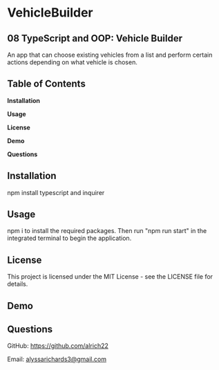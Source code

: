 # VehicleBuilder
## 08 TypeScript and OOP: Vehicle Builder
An app that can choose existing vehicles from a list and perform certain actions depending on what vehicle is chosen.

## Table of Contents

**Installation**

**Usage**

**License**

**Demo**

**Questions**


## Installation
npm install typescript and inquirer

## Usage
npm i to install the required packages. Then run "npm run start" in the integrated terminal to begin the application.

## License
This project is licensed under the MIT License - see the LICENSE file for details.

## Demo



## Questions

GitHub: https://github.com/alrich22

Email: alyssarichards3@gmail.com
